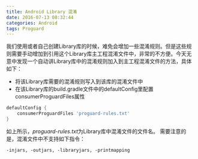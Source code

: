 ```yaml
---
title: Android Library 混淆
date: 2016-07-13 08:32:44
categories: Android
tags: Proguard
---
```

我们使用或者自己创建Library库的时候，难免会增加一些混淆规则。但是这些规则需要手动增加到引用这个Library库主工程混淆文件中，非常的不方便。今天无意中发现一个自动讲Library库中的混淆规则加入到主工程混淆文件的方法，具体如下：
<!--more-->
* 将该Library库需要的混淆规则写入到该库的混淆文件中
* 在该Library库的build.gradle文件中的defaultConfig里配置consumerProguardFiles属性

```gradle
defaultConfig {
    consumerProguardFiles 'proguard-rules.txt'
}
```
如上所示，*proguard-rules.txt*为Library库中混淆文件的文件名。
需要注意的是，混淆文件中不支持如下指令：
```
-injars, -outjars, -libraryjars, -printmapping
```